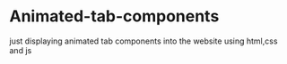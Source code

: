 # Animated-tab-components
just displaying animated tab components into the website using html,css and js 
